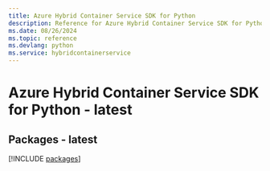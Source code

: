 ```yaml
---
title: Azure Hybrid Container Service SDK for Python
description: Reference for Azure Hybrid Container Service SDK for Python
ms.date: 08/26/2024
ms.topic: reference
ms.devlang: python
ms.service: hybridcontainerservice
---
```

# Azure Hybrid Container Service SDK for Python - latest
## Packages - latest
[!INCLUDE [packages](hybrid-container-service-index.md)]
